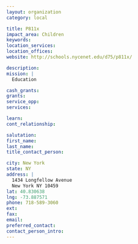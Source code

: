 ```yaml
---
layout: organization
category: local

title: P811x
impact_area: Children
keywords: 
location_services: 
location_offices: 
website: http://schools.nycenet.edu/d75/p811x/

description: 
mission: |
  Education

cash_grants: 
grants: 
service_opp: 
services: 

learn: 
cont_relationship: 

salutation: 
first_name: 
last_name: 
title_contact_person: 

city: New York
state: NY
address: |
  1434 Longfellow Avenue  
  New York NY 10459
lat: 40.830638
lng: -73.887571
phone: 718-589-3060
ext: 
fax: 
email: 
preferred_contact: 
contact_person_intro: 
---
```

